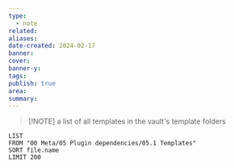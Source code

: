```yaml
---
type:
  - note
related: 
aliases: 
date-created: 2024-02-17
banner: 
cover: 
banner-y: 
tags: 
publish: true
area: 
summary:
---
```


> [!NOTE] a list of all templates in the vault's template folders

```dataview
LIST
FROM "00 Meta/05 Plugin dependencies/05.1 Templates"
SORT file.name
LIMIT 200
```
